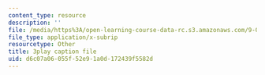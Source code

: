 ```yaml
---
content_type: resource
description: ''
file: /media/https%3A/open-learning-course-data-rc.s3.amazonaws.com/9-00sc-introduction-to-psychology-fall-2011/d6c07a06055f52e91a0d172439f5582d_yBYebcVw8Zk.srt
file_type: application/x-subrip
resourcetype: Other
title: 3play caption file
uid: d6c07a06-055f-52e9-1a0d-172439f5582d
---
```

